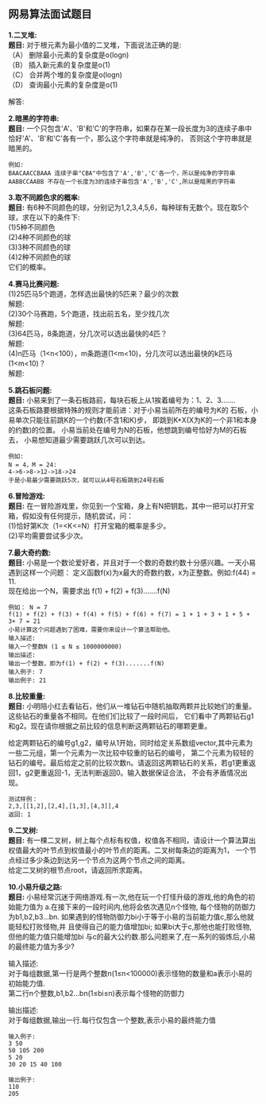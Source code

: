 ## 网易算法面试题目

**1.二叉堆:**<br/>
  **题目:** 对于根元素为最小值的二叉堆，下面说法正确的是:<br/>
  （A） 删除最小元素的复杂度是o(logn)<br/>
  （B） 插入新元素的复杂度是o(1)<br/>
  （C） 合并两个堆的复杂度是o(logn)<br/>
  （D） 查询最小元素的复杂度是o(1)<br/>
  
  解答:<br/>

**2.暗黑的字符串:**<br/>
  **题目:** 一个只包含'A'、'B'和'C'的字符串，如果存在某一段长度为3的连续子串中恰好'A'、'B'和'C'各有一个，那么这个字符串就是纯净的，
否则这个字符串就是暗黑的。<br/>

    例如:
    BAACAACCBAAA 连续子串"CBA"中包含了'A','B','C'各一个，所以是纯净的字符串
    AABBCCAABB 不存在一个长度为3的连续子串包含'A','B','C',所以是暗黑的字符串

**3.取不同颜色求的概率:**<br/>
  **题目:** 有6种不同颜色的球，分别记为1,2,3,4,5,6，每种球有无数个。现在取5个球，求在以下的条件下:<br/>
  (1)5种不同颜色<br/>
  (2)4种不同颜色的球<br/>
  (3)3种不同颜色的球<br/>
  (4)2种不同颜色的球<br/>
  它们的概率。<br/>

**4.赛马比赛问题:**<br/>
  (1)25匹马5个跑道，怎样选出最快的5匹来？最少的次数<br/>
  解题:<br/>
  (2)30个马赛跑，5个跑道，找出前五名，至少找几次<br/>
  解题:<br/>
  (3)64匹马，8条跑道，分几次可以选出最快的4匹？<br/>
  解题:<br/>
  (4)n匹马（1<n<100），m条跑道(1<m<10)，分几次可以选出最快的k匹马(1<m<10)？<br/>
  解题:<br/>

**5.跳石板问题:**<br/>
  **题目:** 小易来到了一条石板路前，每块石板上从1挨着编号为：1、2、3.......<br/>
  这条石板路要根据特殊的规则才能前进：对于小易当前所在的编号为K的 石板，小易单次只能往前跳K的一个约数(不含1和K)步，
  即跳到K+X(X为K的一个非1和本身的约数)的位置。 小易当前处在编号为N的石板，他想跳到编号恰好为M的石板去，
  小易想知道最少需要跳跃几次可以到达。<br/>
    
    例如:
    N = 4，M = 24:
    4->6->8->12->18->24
    于是小易最少需要跳跃5次，就可以从4号石板跳到24号石板

**6.冒险游戏:**<br/>
  **题目:** 在一冒险游戏里，你见到一个宝箱，身上有N把钥匙，其中一把可以打开宝箱，假如没有任何提示，随机尝试，问：<br/>
  (1)恰好第K次（1=<K<=N）打开宝箱的概率是多少。<br/>
  (2)平均需要尝试多少次。<br/>
  
**7.最大奇约数:**<br/>
  **题目:** 小易是一个数论爱好者，并且对于一个数的奇数约数十分感兴趣。一天小易遇到这样一个问题： 定义函数f(x)为x最大的奇数约数，x为正整数。例如:f(44) = 11.<br/>
  现在给出一个N，需要求出 f(1) + f(2) + f(3).......f(N)<br/>
          
    例如： N = 7 
    f(1) + f(2) + f(3) + f(4) + f(5) + f(6) + f(7) = 1 + 1 + 3 + 1 + 5 + 3+ 7 = 21
    小易计算这个问题遇到了困难，需要你来设计一个算法帮助他。
    输入描述:
    输入一个整数N (1 ≤ N ≤ 1000000000)
    输出描述:
    输出一个整数，即为f(1) + f(2) + f(3).......f(N)
    输入例子: 7
    输出例子: 21

**8.比较重量:**<br/>
  **题目:** 小明陪小红去看钻石，他们从一堆钻石中随机抽取两颗并比较她们的重量。这些钻石的重量各不相同。在他们们比较了一段时间后，
  它们看中了两颗钻石g1和g2。现在请你根据之前比较的信息判断这两颗钻石的哪颗更重。<br/>
  
  给定两颗钻石的编号g1,g2，编号从1开始，同时给定关系数组vector,其中元素为一些二元组，第一个元素为一次比较中较重的钻石的编号，
  第二个元素为较轻的钻石的编号。最后给定之前的比较次数n。请返回这两颗钻石的关系，若g1更重返回1，g2更重返回-1，无法判断返回0。输入数据保证合法，
  不会有矛盾情况出现。<br/>

    测试样例：
    2,3,[[1,2],[2,4],[1,3],[4,3]],4
    返回: 1

**9.二叉树:**<br/>
  **题目:** 有一棵二叉树，树上每个点标有权值，权值各不相同，请设计一个算法算出权值最大的叶节点到权值最小的叶节点的距离。二叉树每条边的距离为1，
  一个节点经过多少条边到达另一个节点为这两个节点之间的距离。<br/>
  给定二叉树的根节点root，请返回所求距离。<br/>

**10.小易升级之路:**<br/>
  **题目:** 小易经常沉迷于网络游戏.有一次,他在玩一个打怪升级的游戏,他的角色的初始能力值为 a.在接下来的一段时间内,他将会依次遇见n个怪物,
  每个怪物的防御力为b1,b2,b3...bn. 如果遇到的怪物防御力bi小于等于小易的当前能力值c,那么他就能轻松打败怪物,并 且使得自己的能力值增加bi;
  如果bi大于c,那他也能打败怪物,但他的能力值只能增加bi 与c的最大公约数.那么问题来了,在一系列的锻炼后,小易的最终能力值为多少?<br/>
  
  输入描述:<br/>
  对于每组数据,第一行是两个整数n(1≤n<100000)表示怪物的数量和a表示小易的初始能力值.<br/>
  第二行n个整数,b1,b2...bn(1≤bi≤n)表示每个怪物的防御力<br/>
  
  输出描述:<br/>
  对于每组数据,输出一行.每行仅包含一个整数,表示小易的最终能力值<br/>
  
    输入例子:
    3 50
    50 105 200
    5 20
    30 20 15 40 100
  
    输出例子:
    110
    205

